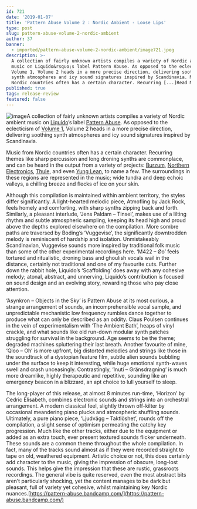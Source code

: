 ```yaml
---
id: 721
date: '2019-01-07'
title: 'Pattern Abuse Volume 2 : Nordic Ambient - Loose Lips'
type: post
slug: pattern-abuse-volume-2-nordic-ambient
author: 37
banner:
  - imported/pattern-abuse-volume-2-nordic-ambient/image721.jpeg
description: >-
  A collection of fairly unknown artists compiles a variety of Nordic ambient
  music on Liquido&rsquo;s label Pattern Abuse. As opposed to the eclecticism of
  Volume 1, Volume 2 heads in a more precise direction, delivering soothing
  synth atmospheres and icy sound signatures inspired by Scandinavia. Music from
  Nordic countries often has a certain character. Recurring [...]Read More...
published: true
tags: release-review
featured: false
---
```

![image](../imported/pattern-abuse-volume-2-nordic-ambient/image721.jpeg)A collection of fairly unknown artists compiles a variety of Nordic ambient music on [Liquido](https://www.discogs.com/artist/3621168-Liquido-2)’s label [Pattern Abuse](https://www.discogs.com/label/634766-Pattern-Abuse). As opposed to the eclecticism of [Volume 1](https://soundcloud.com/pattern-abuse/sets/pattern-abuse-compilation-1), Volume 2 heads in a more precise direction, delivering soothing synth atmospheres and icy sound signatures inspired by Scandinavia.

Music from Nordic countries often has a certain character. Recurring themes like sharp percussion and long droning synths are commonplace, and can be heard in the output from a variety of projects: [Burzum](https://www.youtube.com/watch?v=cWKtrze79Ys), [Northern Electronics](https://www.youtube.com/watch?v=5hd6lhTZJag), [Thule](https://youtu.be/TUxGEoAWx2E), and even [Yung Lean](https://www.youtube.com/watch?v=KOFw2UPLdPk), to name a few. The surroundings in these regions are represented in the music; wide tundra and deep echoic valleys, a chilling breeze and flecks of ice on your skin.

Although this compilation is maintained within ambient territory, the styles differ significantly. A light-hearted melodic piece, Atmofling by Jack Rock, feels homely and comforting, with sharp synths zipping back and forth. Similarly, a pleasant interlude, ‘Jens Paldam – Tinsel’, makes use of a lilting rhythm and subtle atmospheric sampling, keeping its head high and proud above the depths explored elsewhere on the compilation. More sombre paths are traversed by Boding’s ‘Vuggevise’, the significantly downtrodden melody is reminiscent of hardship and isolation. Unmistakeably Scandinavian, Vuggevise sounds more inspired by traditional folk music than some of the other experimental recordings here. ‘M422 – Øo’ feels tortured and ritualistic, droning bass and ghoulish vocals wail in the distance, certainly not traditional and one of my favourite cuts. Further down the rabbit hole, Liquido’s ‘Scaffolding’ does away with any cohesive melody; atonal, abstract, and unnerving, Liquido’s contribution is focused on sound design and an evolving story, rewarding those who pay close attention. 

‘Asynkron – Objects in the Sky’ is Pattern Abuse at its most curious, a strange arrangement of sounds, an incomprehensible vocal sample, and unpredictable mechanistic low frequency rumbles dance together to produce what can only be described as an oddity. Claus Poulsen continues in the vein of experimentalism with ‘The Ambient Bath’, heaps of vinyl crackle, and what sounds like old run-down modular synth patches struggling for survival in the background. Age seems to be the theme; degraded machines spluttering their last breath. Another favourite of mine, ‘Qloo – Oh’ is more upfront, big distorted melodies and strings like those in the soundtrack of a dystopian feature film, subtle alien sounds bubbling under the surface to keep it interesting, while huge emotional synth-waves swell and crash unceasingly. Contrastingly, ‘Inuti – Gränsdragning’ is much more dreamlike, highly therapeutic and repetitive, sounding like an emergency beacon in a blizzard, an apt choice to lull yourself to sleep.

The long-player of this release, at almost 8 minutes run-time, ‘Horizon’ by Cedric Elisabeth, combines electronic sounds and strings into an orchestral arrangement. A modern classical feel, slightly thrown off-kilter by occasional meandering piano plucks and atmospheric shuffling sounds. Ultimately, a pure piano piece, ‘Ljudvägg – Taktlöshet’, rounds off the compilation, a slight sense of optimism permeating the catchy key progression. Much like the other tracks, either due to the equipment or added as an extra touch, ever present textured sounds flicker underneath. These sounds are a common theme throughout the whole compilation. In fact, many of the tracks sound almost as if they were recorded straight to tape on old, weathered equipment. Artistic choice or not, this does certainly add character to the music, giving the impression of obscure, long-lost sounds. This helps give the impression that these are rustic, grassroots recordings. The general vibe is quite reserved, even the most abstract bits aren’t particularly shocking, yet the content manages to be dark but pleasant, full of variety yet cohesive, whilst maintaining key Nordic nuances.[https://pattern-abuse.bandcamp.com/](https://pattern-abuse.bandcamp.com/)